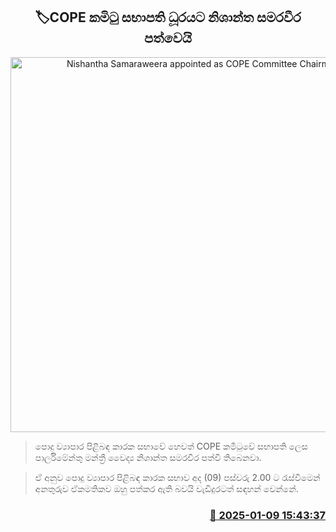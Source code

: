 <p align='center'><b><h2 align='center' title='Nishantha Samaraweera appointed as COPE Committee Chairman'>🏷COPE කමිටු සභාපති ධූරයට නිශාන්ත සමරවීර පත්වෙයි</h2></b></p>
<p align='center'><img src='https://helakuru.sgp1.cdn.digitaloceanspaces.com/esana/images/lib/nishantha-samaraweera.jpg' width='600' alt='Nishantha Samaraweera appointed as COPE Committee Chairman'></p>

> පොදු ව්‍යාපාර පිළිබඳ කාරක සභාවේ හෙවත් COPE කමිටුවේ සභාපති ලෙස පාර්ලිමේන්තු මන්ත්‍රී වෛද්‍ය නිශාන්ත සමරවීර පත්වී තිබෙනවා.

> ඒ අනුව පොදු ව්‍යාපාර පිළිබඳ කාරක සභාව අද (09) පස්වරු 2.00 ට රැස්වීමෙන් අනතුරුව ඒකමතිකව ඔහු පත්කර ඇති බවයි වැඩිදුරටත් සඳහන් වෙන්නේ.



<h3 align='right'><a href='https://www.helakuru.lk/esana/p/106477/'>📅 2025-01-09 15:43:37</a></h3>
